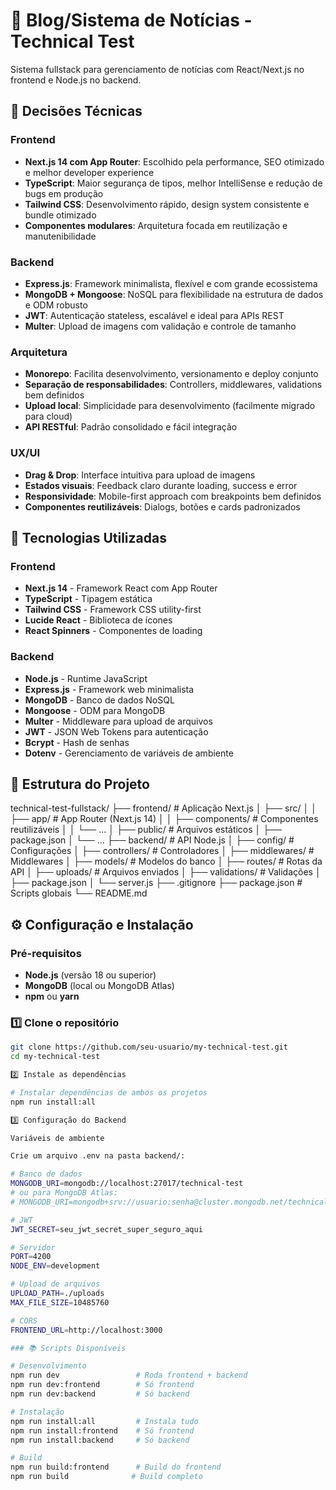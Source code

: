 # 📰 Blog/Sistema de Notícias - Technical Test

Sistema fullstack para gerenciamento de notícias com React/Next.js no frontend e Node.js no backend.

## 🎯 Decisões Técnicas

### **Frontend**
- **Next.js 14 com App Router**: Escolhido pela performance, SEO otimizado e melhor developer experience
- **TypeScript**: Maior segurança de tipos, melhor IntelliSense e redução de bugs em produção
- **Tailwind CSS**: Desenvolvimento rápido, design system consistente e bundle otimizado
- **Componentes modulares**: Arquitetura focada em reutilização e manutenibilidade

### **Backend**
- **Express.js**: Framework minimalista, flexível e com grande ecossistema
- **MongoDB + Mongoose**: NoSQL para flexibilidade na estrutura de dados e ODM robusto
- **JWT**: Autenticação stateless, escalável e ideal para APIs REST
- **Multer**: Upload de imagens com validação e controle de tamanho

### **Arquitetura**
- **Monorepo**: Facilita desenvolvimento, versionamento e deploy conjunto
- **Separação de responsabilidades**: Controllers, middlewares, validations bem definidos
- **Upload local**: Simplicidade para desenvolvimento (facilmente migrado para cloud)
- **API RESTful**: Padrão consolidado e fácil integração

### **UX/UI**
- **Drag & Drop**: Interface intuitiva para upload de imagens
- **Estados visuais**: Feedback claro durante loading, success e error
- **Responsividade**: Mobile-first approach com breakpoints bem definidos
- **Componentes reutilizáveis**: Dialogs, botões e cards padronizados

## 🚀 Tecnologias Utilizadas

### Frontend
- **Next.js 14** - Framework React com App Router
- **TypeScript** - Tipagem estática
- **Tailwind CSS** - Framework CSS utility-first
- **Lucide React** - Biblioteca de ícones
- **React Spinners** - Componentes de loading

### Backend
- **Node.js** - Runtime JavaScript
- **Express.js** - Framework web minimalista
- **MongoDB** - Banco de dados NoSQL
- **Mongoose** - ODM para MongoDB
- **Multer** - Middleware para upload de arquivos
- **JWT** - JSON Web Tokens para autenticação
- **Bcrypt** - Hash de senhas
- **Dotenv** - Gerenciamento de variáveis de ambiente

## 📁 Estrutura do Projeto

technical-test-fullstack/
├── frontend/                 # Aplicação Next.js
│   ├── src/
│   │   ├── app/             # App Router (Next.js 14)
│   │   ├── components/      # Componentes reutilizáveis
│   │   └── ...
│   ├── public/              # Arquivos estáticos
│   ├── package.json
│   └── ...
├── backend/                 # API Node.js
│   ├── config/              # Configurações
│   ├── controllers/         # Controladores
│   ├── middlewares/         # Middlewares
│   ├── models/              # Modelos do banco
│   ├── routes/              # Rotas da API
│   ├── uploads/             # Arquivos enviados
│   ├── validations/         # Validações
│   ├── package.json
│   └── server.js
├── .gitignore
├── package.json             # Scripts globais
└── README.md

## ⚙️ Configuração e Instalação

### Pré-requisitos
- **Node.js** (versão 18 ou superior)
- **MongoDB** (local ou MongoDB Atlas)
- **npm** ou **yarn**

### 1️⃣ Clone o repositório
```bash
git clone https://github.com/seu-usuario/my-technical-test.git
cd my-technical-test

2️⃣ Instale as dependências

# Instalar dependências de ambos os projetos
npm run install:all

3️⃣ Configuração do Backend

Variáveis de ambiente

Crie um arquivo .env na pasta backend/:

# Banco de dados
MONGODB_URI=mongodb://localhost:27017/technical-test
# ou para MongoDB Atlas:
# MONGODB_URI=mongodb+srv://usuario:senha@cluster.mongodb.net/technical-test

# JWT
JWT_SECRET=seu_jwt_secret_super_seguro_aqui

# Servidor
PORT=4200
NODE_ENV=development

# Upload de arquivos
UPLOAD_PATH=./uploads
MAX_FILE_SIZE=10485760

# CORS
FRONTEND_URL=http://localhost:3000

### 📚 Scripts Disponíveis

# Desenvolvimento
npm run dev                 # Roda frontend + backend
npm run dev:frontend        # Só frontend
npm run dev:backend         # Só backend

# Instalação
npm run install:all         # Instala tudo
npm run install:frontend    # Só frontend
npm run install:backend     # Só backend

# Build
npm run build:frontend      # Build do frontend
npm run build              # Build completo